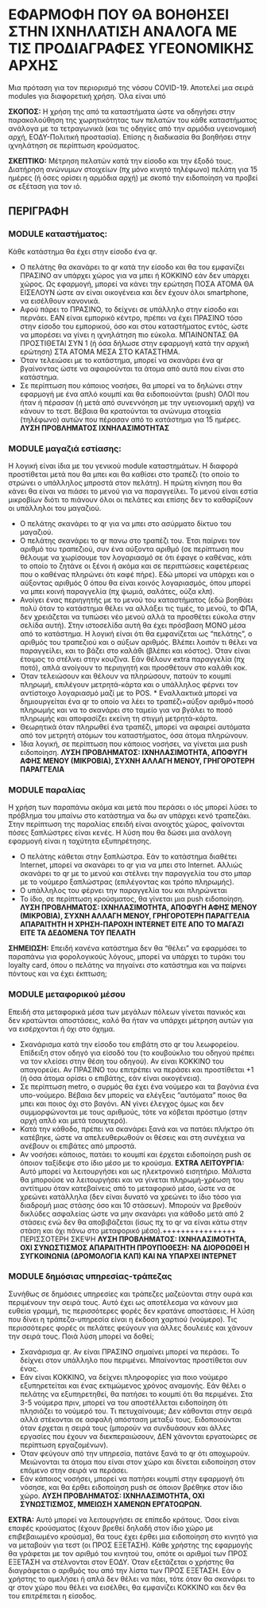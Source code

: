 # ΕΦΑΡΜΟΦΗ ΠΟΥ ΘΑ ΒΟΗΘΗΣΕΙ ΣΤΗΝ ΙΧΝΗΛΑΤΙΣΗ ΑΝΑΛΟΓΑ ΜΕ ΤΙΣ ΠΡΟΔΙΑΓΡΑΦΕΣ ΥΓΕΟΝΟΜΙΚΗΣ ΑΡΧΗΣ
Μια πρόταση για τον περιορισμό της νόσου COVID-19. Αποτελεί μια σειρά modules για διαφορετική χρήση. Όλα είναι υπό 

**ΣΚΟΠΟΣ:** Η χρήση της από τα καταστήματα ώστε να οδηγήσει στην παρακολούθηση της χωρητικότητας των πελατών του κάθε καταστήματος ανάλογα με τα τετραγωνικά (και τις οδηγίες από την αρμόδια υγειονομική αρχή, ΕΟΔΥ-Πολιτική προστασία). Επίσης η διαδικασία θα βοηθήσει στην ιχνηλάτηση σε περίπτωση κρούσματος.

**ΣΚΕΠΤΙΚΟ:**
Μέτρηση πελατών κατά την είσοδο και την έξοδό τους.
Διατήρηση ανώνυμων στοιχείων (πχ μόνο κινητό τηλέφωνο) πελάτη για 15 ημέρες (ή όσες ορίσει η αρμόδια αρχή) με σκοπό την ειδοποίηση να προβεί σε εξέταση για τον ιό.

## ΠΕΡΙΓΡΑΦΗ

### MODULE καταστήματος:
Κάθε κατάστημα θα έχει στην είσοδο ένα qr.
* Ο πελάτης θα σκανάρει το qr κατά την είσοδο και θα του εμφανίζει ΠΡΑΣΙΝΟ αν υπάρχει χώρος για να μπει ή ΚΟΚΚΙΝΟ εάν δεν υπάρχει χώρος. Ως εφαρμογή, μπορεί να κάνει την ερώτηση ΠΟΣΑ ΑΤΟΜΑ ΘΑ ΕΙΣΕΛΟΥΝ ώστε αν είναι οικογένεια και δεν έχουν όλοι smartphone, να εισέλθουν κανονικά.
* Αφού πάρει το ΠΡΑΣΙΝΟ, το δείχνει σε υπάλληλο στην είσοδο και περνάει. ΕΑΝ είναι εμπορικό κέντρο, πρέπει να έχει ΠΡΑΣΙΝΟ τόσο στην είσοδο του εμπορικού, όσο και στου καταστήματος εντός, ώστε να μπορέσει να γίνει η ιχνηλάτηση πιο εύκολα. ΜΠΑΙΝΟΝΤΑΣ ΘΑ ΠΡΟΣΤΙΘΕΤΑΙ ΣΥΝ 1 (ή όσα δήλωσε στην εφαρμογή κατά την αρχική ερώτηση) ΣΤΑ ΑΤΟΜΑ ΜΕΣΑ ΣΤΟ ΚΑΤΑΣΤΗΜΑ.
* Όταν τελειώσει με το κατάστημα, μπορεί να σκανάρει ένα qr βγαίνοντας ώστε να αφαιρούνται τα άτομα από αυτά που είναι στο κατάστημα.
* Σε περίπτωση που κάποιος νοσήσει, θα μπορεί να το δηλώνει στην εφαρμογή με ένα απλό κουμπί και θα ειδοποιούνται (push) ΟΛΟΙ που ήταν ή πέρασαν (ή μετά από συνεννόηση με την υγειονομική αρχή) να κάνουν το τεστ. Βέβαια θα κρατούνται τα ανώνυμα στοιχεία (τηλέφωνο) αυτών που πέρασαν από το κατάστημα για 15 ημέρες.
**ΛΥΣΗ ΠΡΟΒΛΗΜΑΤΟΣ ΙΧΝΗΛΑΣΙΜΟΤΗΤΑΣ**

### MODULE μαγαζιά εστίασης:
Η λογική είναι ίδια με του γενικού module καταστημάτων. Η διαφορά προστίθεται μετά που θα μπει και θα καθίσει στο τραπέζι (το οποίο το στρώνει ο υπάλληλος μπροστά στον πελάτη). Η πρώτη κίνηση που θα κάνει θα είναι να πιάσει το μενού για να παραγγείλει. Το μενού είναι εστία μικροβίων διότι το πιάνουν όλοι οι πελάτες και επίσης δεν το καθαρίζουν οι υπάλληλοι του μαγαζιού.
* Ο πελάτης σκανάρει το qr για να μπει στο ασύρματο δίκτυο του μαγαζιού.
* Ο πελάτης σκανάρει το qr πανω στο τραπέζι του. Έτσι παίρνει τον αριθμό του τραπεζιού, συν ένα αύξοντα αριθμό (σε περίπτωση που θέλουμε να χωρίσουμε τον λογαριασμό σε ότι έφαγε ο καθένας, κάτι το οποίο το ζητάνε οι ξένοι ή ακόμα και σε περιπτώσεις καφετέρειας που ο καθένας πληρώνει ότι καφέ πήρε). Εδώ μπορεί να υπάρχει και ο αύξοντας αριθμός 0 όπου θα είναι κοινός λογαριασμός, όπου μπορεί να μπει κοινή παραγγελία (πχ ψωμιά, σαλάτες, ούζα κλπ).
* Ανοίγει ένας περιηγητής με το μενού του καταστήματος (εδώ βοηθάει πολύ όταν το κατάστημα θέλει να αλλάξει τις τιμές, το μενού, το ΦΠΑ, δεν χρειάζεται να τυπώσει νέο μενού αλλά τα προσθέτει εύκολα στην σελίδα αυτή). Στην ιστοσελίδα αυτή θα έχει πρόσβαση ΜΟΝΟ μέσα από το κατάστημα. Η λογική είναι ότι θα εμφανίζεται ως “πελάτης”, ο αριθμός του τραπεζιού και ο αύξων αριθμός. Βλέπει λοιπόν τι θέλει να παραγγείλει, και το βάζει στο καλάθι (βλέπει και κόστος). Όταν είναι έτοιμος το στέλνει στην κουζίνα. Εάν θέλουν extra παραγγελία (πχ ποτό), απλά ανοίγουν το περιηγητή και προσθέτουν στο καλάθι κοκ.
* Όταν τελειώσουν και θέλουν να πληρώσουν, πατούν το κουμπί πληρωμή, επιλέγουν μετρητά-κάρτα και ο υπάλληλος φέρνει τον αντίστοιχο λογαριασμό μαζί με το POS. * Εναλλακτικά μπορεί να δημιουργείται ένα qr το οποίο να λέει το τραπέζι+αύξον αριθμό+ποσό πληρωμής και να το σκανάρει στο ταμείο για να βγάλει το ποσό πληρωμής και αποφασίζει εκείνη τη στιγμή μετρητά-κάρτα.
* Θεωρητικά όταν πληρωθεί ένα τραπέζι, μπορεί να αφαιρεί αυτόματα από τον μετρητή ατόμων του καταστήματος, όσα άτομα πληρώνουν.
* Ίδια λογική, σε περίπτωση που κάποιος νοσήσει, να γίνεται μια push ειδοποίηση.
**ΛΥΣΗ ΠΡΟΒΛΗΜΑΤΟΣ: ΙΧΝΗΛΑΣΙΜΟΤΗΤΑ, ΑΠΟΦΥΓΗ ΑΦΗΣ ΜΕΝΟΥ (ΜΙΚΡΟΒΙΑ), ΣΥΧΝΗ ΑΛΛΑΓΗ ΜΕΝΟΥ, ΓΡΗΓΟΡΟΤΕΡΗ ΠΑΡΑΓΓΕΛΙΑ**

### MODULE παραλίας
Η χρήση των παραπάνω ακόμα και μετά που περάσει ο ιός μπορεί λύσει το πρόβλημα του μπαίνω στο κατάστημα να δω αν υπάρχει κενό τραπεζάκι. Στην περίπτωση της παραλίας επειδή είναι ανοιχτός χώρος, φαίνονται πόσες ξαπλώστρες είναι κενές. Η λύση που θα δώσει μια ανάλογη εφαρμογή είναι η ταχύτητα εξυπηρέτησης.
* Ο πελάτης κάθεται στην ξαπλώστρα. Εάν το κατάστημα διαθέτει Internet, μπορεί να σκανάρει το qr για να μπει στο Internet. Αλλιώς σκανάρει το qr με το μενού και στέλνει την παραγγελία του στο μπαρ με το νούμερο ξαπλώστρας (επιλέγοντας και τρόπο πληρωμής).
* Ο υπάλληλος του φέρνει την παραγγελία του και πληρώνεται
* Το ίδιο, σε περίπτωση κρούσματος, θα γίνεται μια push ειδοποίηση.
**ΛΥΣΗ ΠΡΟΒΛΗΜΑΤΟΣ: ΙΧΝΗΛΑΣΙΜΟΤΗΤΑ, ΑΠΟΦΥΓΗ ΑΦΗΣ ΜΕΝΟΥ (ΜΙΚΡΟΒΙΑ), ΣΥΧΝΗ ΑΛΛΑΓΗ ΜΕΝΟΥ, ΓΡΗΓΟΡΟΤΕΡΗ ΠΑΡΑΓΓΕΛΙΑ
ΑΠΑΡΑΙΤΗΤΗ Η ΧΡΗΣΗ-ΠΑΡΟΧΗ INTERNET ΕΙΤΕ ΑΠΟ ΤΟ ΜΑΓΑΖΙ ΕΙΤΕ ΤΑ ΔΕΔΟΜΕΝΑ ΤΟΥ ΠΕΛΑΤΗ**

**ΣΗΜΕΙΩΣΗ:** Επειδή κανένα κατάστημα δεν θα “θέλει” να εφαρμόσει το παραπάνω για φορολογικούς λόγους, μπορεί να υπάρχει το τυράκι του loyalty card, όπου ο πελάτης να πηγαίνει στο κατάστημα και να παίρνει πόντους και να έχει έκπτωση;

### MODULE μεταφορικού μέσου
Επειδή στα μεταφορικά μέσα των μεγάλων πόλεων γίνεται πανικός και δεν κρατώνται αποστάσεις, καλό θα ήταν να υπάρχει μέτρηση αυτών για να εισέρχονται ή όχι στο όχημα.
* Σκανάρισμα κατά την είσοδο του επιβάτη στο qr του λεωφορείου. Επίδειξη στον οδηγό για είσοδό του (το κουβούκλιο του οδηγού πρέπει να τον κλείσει στην θέση του οδηγού). Αν είναι ΚΟΚΚΙΝΟ του απαγορεύει. Αν ΠΡΑΣΙΝΟ του επιτρέπει να περάσει και προστίθεται +1 (ή όσα άτομα ορίσει ο επιβάτης, εάν είναι οικογένεια).
* Σε περίπτωση metro, ο συρμός θα έχει ένα νούμερο και τα βαγόνια ένα υπο-νούμερο. Βέβαια δεν μπορείς να ελέγξεις “αυτόματα” ποιος θα μπει και ποιος όχι στο βαγόνι. ΑΝ γίνει έλεγχος όμως και δεν συμμορφώνονται με τους αριθμούς, τότε να κόβεται πρόστιμο (στην αρχή απλό και μετά τσουχτερό).
* Κατά την κάθοδο, πρέπει να σκανάρει ξανά και να πατάει πλήκτρο ότι κατέβηκε, ώστε να απελευθερωθούν οι θέσεις και στη συνέχεια να ανέβουν οι επιβάτες από μπροστά.
* Αν νοσήσει κάποιος, πατάει το κουμπί και έρχεται ειδοποίηση push σε όποιον ταξίδεψε στο ίδιο μέσο με το κρούσμα.
**EXTRA ΛΕΙΤΟΥΡΓΙΑ:** Αυτό μπορεί να λειτουργήσει και ως ηλεκτρονικό εισητήριο. Μάλιστα θα μπορούσε να λειτουργήσει και να γίνεται πληρωμή-χρέωση του αντίτιμου όταν κατεβαίνεις από το μεταφορικό μέσο, ώστε να σε χρεώνει κατάλληλα (δεν είναι δυνατό να χρεώνει το ίδιο τόσο για διαδρομή μιας στάσης όσο και 10 στάσεων). Μπορούν να βρεθούν δικλύδες ασφαλείας ώστε να μην σκανάρει για κάθοδο μετά από 2 στάσεις ενώ δεν θα αποβιβάζεται (ίσως πχ το qr να είναι κάτω στην στάση και όχι πάνω στο μεταφορικό μέσο).++++++++++++++++ ΠΕΡΙΣΣΟΤΕΡΗ ΣΚΕΨΗ
**ΛΥΣΗ ΠΡΟΒΛΗΜΑΤΟΣ: ΙΧΝΗΛΑΣΙΜΟΤΗΤΑ, ΟΧΙ ΣΥΝΩΣΤΙΣΜΟΣ
ΑΠΑΡΑΙΤΗΤΗ ΠΡΟΥΠΟΘΕΣΗ: ΝΑ ΔΙΟΡΘΩΘΕΙ Η ΣΥΓΚΟΙΝΩΝΙΑ (ΔΡΟΜΟΛΟΓΙΑ ΚΛΠ) ΚΑΙ ΝΑ ΥΠΑΡΧΕΙ ΙΝΤΕΡΝΕΤ**

### MODULE δημόσιας υπηρεσίας-τράπεζας
Συνήθως σε δημόσιες υπηρεσίες και τράπεζες μαζεύονται στην ουρά και περιμένουν την σειρά τους. Αυτό έχει ως αποτέλεσμα να κάνουν μια ευθεία γραμμή, τις περισσότερες φορές δεν κρατάνε αποστάσεις. Η λύση που δίνει η τράπεζα-υπηρεσία είναι η έκδοση χαρτιού (νούμερο). Τις περισσότερες φορές οι πελάτες φεύγουν για άλλες δουλειές και χάνουν την σειρά τους. Ποιά λύση μπορεί να δοθεί;
* Σκανάρισμα qr. Αν είναι ΠΡΑΣΙΝΟ σημαίνει μπορεί να περάσει. Το δείχνει στον υπάλληλο που περιμένει. Μπαίνοντας προστίθεται συν ένας.
* Εάν είναι ΚΟΚΚΙΝΟ, να δείχνει πληροφορίες για ποιο νούμερο εξυπηρετείται και ένας εκτιμώμενος χρόνος αναμονής. Εάν θέλει ο πελάτης να εξυπηρετηθεί, θα πατήσει το κουμπί ότι θα περιμένει. Στα 3-5 νούμερα πριν, μπορεί να του αποστέλλεται ειδοποίηση ότι πλησιάζει το νούμερό του. Τι πετυχαίνουμε; Δεν κάθονται στην σειρά αλλά στέκονται σε ασφαλή απόσταση μεταξύ τους. Ειδοποιούνται όταν έρχεται η σειρά τους (μπορούν να συνδυάσουν και άλλες εργασίες που έχουν να διεκπεραιώσουν, ΔΕΝ χάνονται εργατοώρες σε περίπτωση εργαζομένων).
* Όταν φεύγουν από την υπηρεσία, πατάνε ξανά το qr ότι αποχωρούν. Μειώνονται τα άτομα που είναι στον χώρο και δίνεται ειδοποίηση στον επόμενο στην σειρά να περάσει.
* Εάν κάποιος νοσήσει, μπορεί να πατήσει κουμπί στην εφαρμογή ότι νόσησε, και θα έρθει ειδοποίηση push σε όποιον βρέθηκε στον ίδιο χώρο.
**ΛΥΣΗ ΠΡΟΒΛΗΜΑΤΟΣ: ΙΧΝΗΛΑΣΙΜΟΤΗΤΑ, ΟΧΙ ΣΥΝΩΣΤΙΣΜΟΣ, ΜΜΕΙΩΣΗ ΧΑΜΕΝΩΝ ΕΡΓΑΤΟΩΡΩΝ.**

**EXTRA:** Αυτό μπορεί να λειτουργήσει σε επίπεδο κράτους. Όσοι είναι επαφές κρούσματος (έχουν βρεθεί δηλαδή στον ίδιο χώρο με επιβεβαιωμένο κρούσμα), θα τους έχει έρθει μια ειδοποίηση στο κινητό για να μεταβούν για τεστ (οι ΠΡΟΣ ΕΞΕΤΑΣΗ). Κάθε χρήστης της εφαρμογής θα γράφεται με τον αριθμό του κινητού του, οπότε οι αριθμοί των ΠΡΟΣ ΕΞΕΤΑΣΗ να στέλνονται στον ΕΟΔΥ. Όταν εξετάζεται ο χρήστης θα διαγράφεται ο αριθμός του από την λίστα των ΠΡΟΣ ΕΞΕΤΑΣΗ. Εάν ο χρήστης το αμελήσει ή απλά δεν θέλει να πάει, τότε όταν θα σκανάρει το qr στον χώρο που θέλει να εισέλθει, θα εμφανίζει ΚΟΚΚΙΝΟ και δεν θα του επιτρέπεται η είσοδος.

